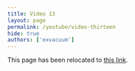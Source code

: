 ```yaml
---
title: Video 13
layout: page
permalink: /youtube/video-thirteen
hide: true
authors: ['exvacuum']
---
```


<html>
<head>
    <script type="text/javascript">
        window.location.replace("./#video-thirteen");
    </script>
</head>
<body>
<p>This page has been relocated to <a href="./#video-thirteen">this link</a>.</p>
</body>
</html>